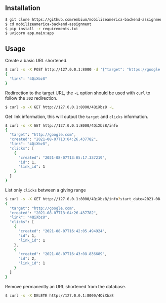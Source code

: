 ## Installation

```bash
$ git clone https://github.com/embium/mobilizeamerica-backend-assignment
$ cd mobilizeamerica-backend-assignment
$ pip install -r requirements.txt
$ uvicorn app.main:app
```

## Usage

Create a basic URL shortened.
```bash
$ curl -s -X POST http://127.0.0.1:8000 -d '{"target": "https://google.com"}'
{
  "link": "4QiXbz8"
}
```

Redirection to the target URL, the `-L` option should be used with `curl` to follow the `302` redirection.
```bash
$ curl -s -X GET http://127.0.0.1:8000/4QiXbz8 -L
```

Get link information, this will output the `target` and `clicks` information.
```bash
$ curl -s -X GET http://127.0.0.1:8000/4QiXbz8/info
{
  "target": "http://google.com",
  "created": "2021-08-07T13:04:26.437782",
  "link": "4QiXbz8",
  "clicks": [
    {
      "created": "2021-08-07T13:05:17.337219",
      "id": 1,
      "link_id": 1
    }
  ]
}
```
List only `clicks` between a giving range
```bash
$ curl -s -X GET http://127.0.0.1:8000/4QiXbz8/info?start_date=2021-08-07&end_date=2021-08-07
{
  "target": "http://google.com",
  "created": "2021-08-07T13:04:26.437782",
  "link": "4QiXbz8",
  "clicks": [
    {
      "created": "2021-08-07T16:42:05.494924",
      "id": 1,
      "link_id": 1
    },
    {
      "created": "2021-08-07T16:43:08.836689",
      "id": 2,
      "link_id": 1
    }
  ]
}
```

Remove permanently an URL shortened from the database.
```bash
$ curl -s -X DELETE http://127.0.0.1:8000/4QiXbz8
```